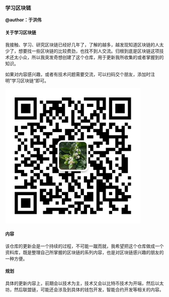 ### 学习区块链

**@author：于洪伟**



#### 关于学习区块链

我接触、学习、研究区块链已经好几年了，了解的越多，越发现知道区块链的人太少了，想要找一些区块链的比较费劲，也找不到人交流。归根到底是区块链这项技术还太小众，所以我突发奇想创建了这个仓库，用于更新我所收集的或者掌握到的知识。

如果对内容感兴趣，或者有技术问题需要交流，可以扫码交个朋友，添加时注明”学习区块链“即可。

![](https://www.github.com/yuxinburen/studyblockchain/raw/master/img/WechatIMG5.jpeg)

#### 内容

该仓库的更新会是一个持续的过程，不可能一蹴而就，我希望把这个仓库做成一个资料库，既是整理自己所掌握的区块链的系列内容，也是对区块链感兴趣的朋友的一种方便。



#### 规划

具体的更新内容上，前期会以技术为主，技术又会以比特币技术为开端，然后以太坊，然后联盟链，可能还会涉及到具体的钱包开发，智能合约开发等相关的内容。











